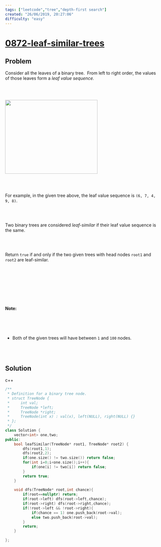 ```yaml
---
tags: ["leetcode","tree","depth-first search"]
created: "26/06/2019, 20:27:06"
difficulty: "easy"
---
```


# [0872-leaf-similar-trees](https://leetcode.com/problems/leaf-similar-trees/)

## Problem
<div><p>Consider all the leaves of a binary tree.&nbsp; From&nbsp;left to right order, the values of those&nbsp;leaves form a <em>leaf value sequence.</em></p><br><br><p><img alt="" src="https://s3-lc-upload.s3.amazonaws.com/uploads/2018/07/16/tree.png" style="width: 300px; height: 240px;"></p><br><br><p>For example, in the given tree above, the leaf value sequence is <code>(6, 7, 4, 9, 8)</code>.</p><br><br><p>Two binary trees are considered <em>leaf-similar</em>&nbsp;if their leaf value sequence is the same.</p><br><br><p>Return <code>true</code> if and only if the two given trees with head nodes <code>root1</code> and <code>root2</code> are leaf-similar.</p><br><br><p>&nbsp;</p><br><br><p><strong>Note:</strong></p><br><br><ul><br>	<li>Both of the given trees will have between <code>1</code> and <code>100</code> nodes.</li><br></ul><br></div>

## Solution

c++
```c++
/**
 * Definition for a binary tree node.
 * struct TreeNode {
 *     int val;
 *     TreeNode *left;
 *     TreeNode *right;
 *     TreeNode(int x) : val(x), left(NULL), right(NULL) {}
 * };
 */
class Solution {
    vector<int> one,two;
public:
    bool leafSimilar(TreeNode* root1, TreeNode* root2) {
        dfs(root1,1);
        dfs(root2,2);
        if(one.size() != two.size()) return false;
        for(int i=0;i<one.size();i++){
            if(one[i] != two[i]) return false;
        }
        return true;
    }
    
    void dfs(TreeNode* root,int chance){
        if(root==nullptr) return;
        if(root->left) dfs(root->left,chance);
        if(root->right) dfs(root->right,chance);
        if(!root->left && !root->right){
            if(chance == 1) one.push_back(root->val);
            else two.push_back(root->val);
        }
        return;
    }
    
};
​
```
